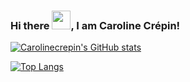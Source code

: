 ### Hi there <img src="https://raw.githubusercontent.com/MartinHeinz/MartinHeinz/master/wave.gif" width="30px">, I am Caroline Crépin!

<!--
**Carolinecrepin/Carolinecrepin** is a ✨ _special_ ✨ repository because its `README.md` (this file) appears on your GitHub profile.

Here are some ideas to get you started:

- 🔭 I’m currently working on ...
- 🌱 I’m currently learning ...
- 👯 I’m looking to collaborate on ...
- 🤔 I’m looking for help with ...
- 💬 Ask me about ...
- 📫 How to reach me: ...
- 😄 Pronouns: ...
- ⚡ Fun fact: ...
-->
[![Carolinecrepin's GitHub stats](https://github-readme-stats.vercel.app/api?username=Carolinecrepin&theme=radical&show_icons=true)](https://github.com/Carolinecrepin/github-readme-stats)

[![Top Langs](https://github-readme-stats.vercel.app/api/top-langs/?username=Carolinecrepin&langs_count=5&theme=radical&show_icons=true)](https://github.com/Carolinecrepin/github-readme-stats)
